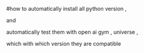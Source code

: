 #how to automatically install all python version , 

and 

automatically test  them with open ai gym , universe , 

which with which version they are compatible

